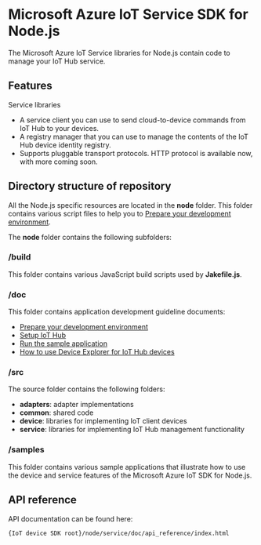 # Microsoft Azure IoT Service SDK for Node.js

The Microsoft Azure IoT Service libraries for Node.js contain code to manage your IoT Hub service.

## Features

Service libraries
* A service client you can use to send cloud-to-device commands from IoT Hub to your devices.
* A registry manager that you can use to manage the contents of the IoT Hub device identity registry.
* Supports pluggable transport protocols. HTTP protocol is available now, with more coming soon.

## Directory structure of repository

All the Node.js specific resources are located in the **node** folder. This folder contains various script files to help you to [Prepare your development environment](doc/devbox_setup.md).

The **node** folder contains the following subfolders:

### /build

This folder contains various JavaScript build scripts used by **Jakefile.js**.

### /doc

This folder contains application development guideline documents:
- [Prepare your development environment](doc/devbox_setup.md)
- [Setup IoT Hub](../../doc/setup_iot_hub.md)
- [Run the sample application](doc/run_sample.md)
- [How to use Device Explorer for IoT Hub devices](../../tools/DeviceExplorer/doc/how_to_use_device_explorer.md)

### /src

The source folder contains the following folders:

- **adapters**: adapter implementations
- **common**: shared code
- **device**: libraries for implementing IoT client devices
- **service**: libraries for implementing IoT Hub management functionality

### /samples

This folder contains various sample applications that illustrate how to use the device and service features of the Microsoft Azure IoT SDK for Node.js.

## API reference

API documentation can be found here:

```
{IoT device SDK root}/node/service/doc/api_reference/index.html
```
